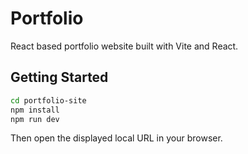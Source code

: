 # Portfolio

React based portfolio website built with Vite and React.

## Getting Started

```bash
cd portfolio-site
npm install
npm run dev
```

Then open the displayed local URL in your browser.
